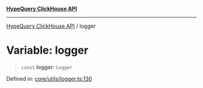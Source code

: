 [**HypeQuery ClickHouse API**](../README.md)

***

[HypeQuery ClickHouse API](../globals.md) / logger

# Variable: logger

> `const` **logger**: `Logger`

Defined in: [core/utils/logger.ts:130](https://github.com/hypequery/hypequery/blob/ae4f4eab4c2fdf4856fe5bd7c69fb922444337a1/packages/clickhouse/src/core/utils/logger.ts#L130)
